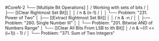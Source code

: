 #CoreN-2
└── [Multiple Bit Operations]
    │   / Working with sets of bits /
    │
    ├── [[Clear Rightmost Set Bit]]
    │   │   / n & (n-1) /
    │   │   └── Problem: "231. Power of Two"
    │
    ├── [[Extract Rightmost Set Bit]]
    │   │   / n & -n /
    │   │   ├── Problem: "260. Single Number III"
    │   │   └── Problem: "201. Bitwise AND of Numbers Range"
    │
    └── [[Clear All Bits From LSB to ith Bit]]
        │   / n & ~((1 << (i+1)) - 1) /
        │   └── Problem: "371. Sum of Two Integers"